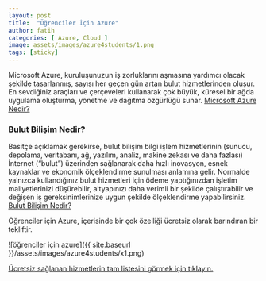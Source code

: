 ```yaml
---
layout: post
title:  "Öğrenciler İçin Azure"
author: fatih
categories: [ Azure, Cloud ]
image: assets/images/azure4students/1.png
tags: [sticky]
---
```


Microsoft Azure, kuruluşunuzun iş zorluklarını aşmasına yardımcı olacak şekilde tasarlanmış, sayısı her geçen gün artan bulut hizmetlerinden oluşur. En sevdiğiniz araçları ve çerçeveleri kullanarak çok büyük, küresel bir ağda uygulama oluşturma, yönetme ve dağıtma özgürlüğü sunar.
[Microsoft Azure Nedir?][azure-nedir]

### Bulut Bilişim Nedir?
Basitçe açıklamak gerekirse, bulut bilişim bilgi işlem hizmetlerinin (sunucu, depolama, veritabanı, ağ, yazılım, analiz, makine zekası ve daha fazlası) İnternet (“bulut”) üzerinden sağlanarak daha hızlı inovasyon, esnek kaynaklar ve ekonomik ölçeklendirme sunulması anlamına gelir. Normalde yalnızca kullandığınız bulut hizmetleri için ödeme yaptığınızdan işletim maliyetlerinizi düşürebilir, altyapınızı daha verimli bir şekilde çalıştırabilir ve değişen iş gereksinimlerinize uygun şekilde ölçeklendirme yapabilirsiniz.
[Bulut Bilişim Nedir?][bulut-bilisim]

Öğrenciler için Azure, içerisinde bir çok özelliği ücretsiz olarak barındıran bir tekliftir.

![öğrenciler için azure]({{ site.baseurl }}/assets/images/azure4students/x1.png)

[Ücretsiz sağlanan hizmetlerin tam listesini görmek için tıklayın.][azure-ogrenci]

[azure-nedir]: https://azure.microsoft.com/tr-tr/overview/what-is-azure/
[bulut-bilisim]: https://azure.microsoft.com/tr-tr/overview/what-is-cloud-computing/
[azure-ogrenci]: https://azure.microsoft.com/tr-tr/free/students/#free-products-section